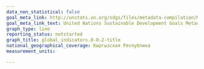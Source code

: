 ```yaml
---
data_non_statistical: false
goal_meta_link: http://unstats.un.org/sdgs/files/metadata-compilation/Metadata-Goal-8.pdf
goal_meta_link_text: United Nations Sustainable Development Goals Metadata (pdf 525kB)
graph_type: line
reporting_status: notstarted
graph_title: global_indicators.8-8-2-title
national_geographical_coverage: Кыргызская Республика
measurement_units: 

---
```

